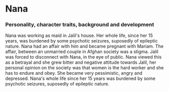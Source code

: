 # Nana

### Personality, character traits, background and development
Nana was working as maid in Jalil's house. Her whole life, since her 15 years, was burdened by some psychotic seizures, suposedly of epileptic nature. Nana had an affair with him and became pregnant with Mariam. The affair, between an unmarried couple in Afghan society was a stigma. Jalil was forced to disconnect with Nana, in the eye of public. Nana viewed this as a betrayal and she grew bitter and negative attitude towards Jalil, her personal opinion on the society was that women is the hard worker and she has to endure and obey. She became very pessimistic, angry and depressed. Nana's whole life since her 15 years was burdened by some psychotic seizures, suposedly of epileptic nature.
